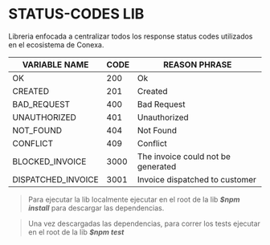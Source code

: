
# STATUS-CODES LIB


Libreria enfocada a centralizar todos los response status codes utilizados en el ecosistema de Conexa.



| VARIABLE NAME | CODE | REASON PHRASE |
| ----------- | ----------- | ----------- |
| OK | 200 | Ok |
| CREATED | 201 | Created |
| BAD_REQUEST | 400 | Bad Request |
| UNAUTHORIZED | 401 | Unauthorized |
| NOT_FOUND | 404 | Not Found |
| CONFLICT | 409 | Conflict |
| BLOCKED_INVOICE | 3000 | The invoice could not be generated |
| DISPATCHED_INVOICE | 3001 | Invoice dispatched to customer | 



> Para ejecutar la lib localmente ejecutar en el root de la lib ***$npm install*** para descargar las dependencias.


> Una vez descargadas las dependencias, para correr los tests ejecutar en el root de la lib ***$npm test***